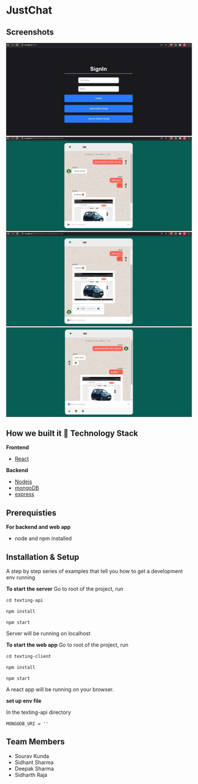 # JustChat

## Screenshots

![](assets/images/signin.jpg)
![](assets/images/chat0.jpg)
![](assets/images/chat.jpg)
![](assets/images/chat1.jpg)

## How we built it 🏁 Technology Stack

**Frontend**
* [React](https://reactjs.org/)


**Backend**
* [Nodejs](https://nodejs.org/en/)
* [mongoDB](https://www.mongodb.com/)
* [express](https://expressjs.com/)

## Prerequisties

**For backend and web app**
* node and npm installed

## Installation & Setup 

A step by step series of examples that tell you how to get a development env running

**To start the server**
Go to root of the project, run

```
cd texting-api
```


```
npm install
```

```
npm start
```

Server will be running on localhost

**To start the web app**
Go to root of the project, run

```
cd texting-client
```

```
npm install
```

```
npm start
```

A react app will be running on your browser.

**set up env file**

In the texting-api directory

```
MONGODB_URI = ''

```


## Team Members
* Sourav Kunda            
* Sidhant Sharma
* Deepak Sharma
* Sidharth Raja
